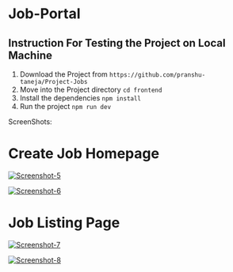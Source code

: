 # **Job-Portal**

## Instruction For Testing the Project on Local Machine
1. Download the Project from `https://github.com/pranshu-taneja/Project-Jobs`
1. Move into the Project directory `cd frontend`
1. Install the dependencies `npm install`
1. Run the project `npm run dev`


ScreenShots:

# **Create Job Homepage**
<a href="https://ibb.co/HVGZWvM"><img src="https://i.ibb.co/PN1k7pb/Screenshot-5.png" alt="Screenshot-5" border="0"></a>

<a href="https://ibb.co/34DBHWg"><img src="https://i.ibb.co/k5RQF0N/Screenshot-6.png" alt="Screenshot-6" border="0"></a>

# **Job Listing Page**
<a href="https://ibb.co/dgTv6wg"><img src="https://i.ibb.co/74fDVd4/Screenshot-7.png" alt="Screenshot-7" border="0"></a>

<a href="https://ibb.co/rtGCDW5"><img src="https://i.ibb.co/BPVX01T/Screenshot-8.png" alt="Screenshot-8" border="0"></a>